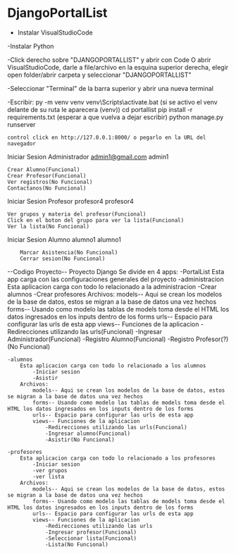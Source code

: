 # DjangoPortalList

- Instalar VisualStudioCode

-Instalar Python

-Click derecho sobre "DJANGOPORTALLIST" y abrir con Code
O abrir VisualStudioCode, darle a file/archivo en la esquina superior derecha, elegir open folder/abrir carpeta y seleccionar "DJANGOPORTALLIST"

-Seleccionar "Terminal" de la barra superior y abrir una nueva terminal

-Escribir:
    py -m venv venv
    venv\Scripts\activate.bat
    (si se activo el venv delante de su ruta le aparecera (venv))
    cd portallist
    pip install -r requirements.txt
    (esperar a que vuelva a dejar escribir)
    python manage.py runserver

    control click en http://127.0.0.1:8000/ o pegarlo en la URL del navegador

Iniciar Sesion Administrador
admin1@gmail.com
admin1

    Crear Alumno(Funcional)
    Crear Profesor(Funcional)
    Ver registros(No Funcional)
    Contactanos(No Funcional)

Iniciar Sesion Profesor
profesor4
profesor4

    Ver grupos y materia del profesor(Funcional)
    Click en el boton del grupo para ver la lista(Funcional)
    Ver la lista(No Funcional)

Iniciar Sesion Alumno
alumno1
alumno1

        Marcar Asistencia(No Funcional)
        Cerrar sesion(No Funcional)




--Codigo Proyecto--
Proyecto Django
Se divide en 4 apps:
    -PortalList
        Esta app carga con las configuraciones generales del proyecto
    -administracion
        Esta aplicacion carga con todo lo relacionado a la administracion
            -Crear alumnos
            -Crear profesores
        Archivos:
            models-- Aqui se crean los modelos de la base de datos, estos se migran a la base de datos una vez hechos
            forms-- Usando como modelo las tablas de models toma desde el HTML los datos ingresados en los inputs dentro de los forms
            urls-- Espacio para configurar las urls de esta app
            views-- Funciones de la aplicacion
                -Redirecciones utilizando las urls(Funcional)
                -Ingresar Administrador(Funcional)
                -Registro Alumno(Funcional)
                -Registro Profesor(?)(No Funcional)


    -alumnos
        Esta aplicacion carga con todo lo relacionado a los alumnos
            -Iniciar sesion
            -Asistir
        Archivos:
            models-- Aqui se crean los modelos de la base de datos, estos se migran a la base de datos una vez hechos
            forms-- Usando como modelo las tablas de models toma desde el HTML los datos ingresados en los inputs dentro de los forms
            urls-- Espacio para configurar las urls de esta app
            views-- Funciones de la aplicacion
                -Redirecciones utilizando las urls(Funcional)
                -Ingresar alumno(Funcional)
                -Asistir(No Funcional)

    -profesores
        Esta aplicacion carga con todo lo relacionado a los profesores
            -Iniciar sesion
            -ver grupos
            -ver lista
        Archivos:
            models-- Aqui se crean los modelos de la base de datos, estos se migran a la base de datos una vez hechos
            forms-- Usando como modelo las tablas de models toma desde el HTML los datos ingresados en los inputs dentro de los forms
            urls-- Espacio para configurar las urls de esta app
            views-- Funciones de la aplicacion
                -Redirecciones utilizando las urls
                -Ingresar profesor(Funcional)
                -Seleccionar lista(Funcional)
                -Lista(No Funcional)